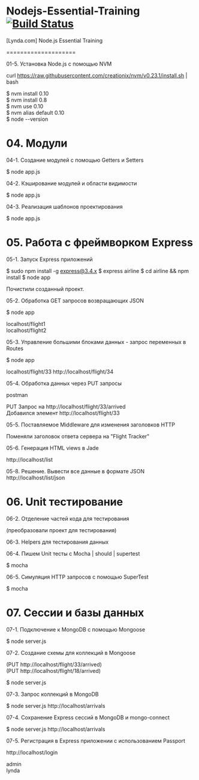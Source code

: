 # Nodejs-Essential-Training [![Build Status](https://travis-ci.org/marley-nodejs/Nodejs-Essential-Training.svg?branch=master)](https://travis-ci.org/marley-nodejs/Nodejs-Essential-Training)
[Lynda.com] Node.js Essential Training


====================



01-5. Установка Node.js с помощью NVM

curl https://raw.githubusercontent.com/creationix/nvm/v0.23.1/install.sh | bash  

$ nvm install 0.10  
$ nvm install 0.8  
$ nvm use 0.10  
$ nvm alias default 0.10  
$ node --version


# 04. Модули

04-1. Создание модулей с помощью Getters и Setters

$ node app.js


04-2. Кэширование модулей и области видимости  

$ node app.js  


04-3. Реализация шаблонов проектирования

$ node app.js


# 05. Работа с фреймворком Express

05-1. Запуск Express приложений

$ sudo npm install -g express@3.4.x
$ express airline
$ cd airline && npm install
$ node app

Почистили созданный проект.


05-2. Обработка GET запросов возвращающих JSON


$ node app

localhost/flight1  
localhost/flight2  


05-3. Управление большими блоками данных - запрос переменных в Routes  

$ node app

localhost/flight/33
http://localhost/flight/34


05-4. Обработка данных через PUT запросы  


postman

PUT Запрос на http://localhost/flight/33/arrived  
Добавился элемент http://localhost/flight/33


05-5. Поставляемое Middleware для изменения заголовков HTTP

Поменяли заголовок ответа сервера на "Flight Tracker"


05-6. Генерация HTML views в Jade

http://localhost/list


05-8. Решение. Вывести все данные в формате JSON  
http://localhost/list/json



# 06. Unit тестирование

06-2. Отделение частей кода для тестирования

(преобразовали проект для тестирования)


06-3. Helpers для тестирования данных


06-4. Пишем Unit тесты с Mocha | should | supertest

$ mocha


06-5. Симуляция HTTP запросов с помощью SuperTest

$ mocha



# 07. Сессии и базы данных

07-1. Подключение к MongoDB с помощью Mongoose

$ node server.js

07-2. Создание схемы для коллекций в Mongoose


(PUT http://localhost/flight/33/arrived)  
(PUT http://localhost/flight/18/arrived)  


$ node server.js


07-3. Запрос коллекций в MongoDB

$ node server.js
http://localhost/arrivals


07-4. Сохранение Express сессий в MongoDB и mongo-connect

$ node server.js
http://localhost/arrivals


07-5. Регистрация в Express приложении с использованием Passport

http://localhost/login

admin  
lynda
